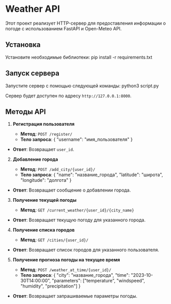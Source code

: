 # Weather API

Этот проект реализует HTTP-сервер для предоставления информации о погоде с использованием FastAPI и Open-Meteo API.

## Установка

Установите необходимые библиотеки: pip install -r requirements.txt

## Запуск сервера

Запустите сервер с помощью следующей команды: python3 script.py

Сервер будет доступен по адресу `http://127.0.0.1:8000`.

## Методы API

1. **Регистрация пользователя**

   - **Метод**: `POST /register/`
   - **Тело запроса**:  {
       "username": "имя_пользователя"
     }
 - **Ответ**: Возвращает `user_id`.


2. **Добавление города**

   - **Метод**: `POST /add_city/{user_id}/`
   - **Тело запроса**:   {
       "name": "название_города",
       "latitude": "широта",
       "longitude": "долгота"
     }
- **Ответ**: Возвращает сообщение о добавлении города.


3. **Получение текущей погоды**

   - **Метод**: `GET /current_weather/{user_id}/{city_name}`
- **Ответ**: Возвращает текущую погоду для указанного города.


4. **Получение списка городов**

   - **Метод**: `GET /cities/{user_id}/`
- **Ответ**: Возвращает список городов для указанного пользователя.

5. **Получение прогноза погоды на текущее время**

   - **Метод**: `POST /weather_at_time/{user_id}/`
   - **Тело запроса**:  {
       "city": "название_города",
       "time": "2023-10-30T14:00:00",
       "parameters": ["temperature", "windspeed", "humidity", "precipitation"]
     }
- **Ответ**: Возвращает запрашиваемые параметры погоды.
